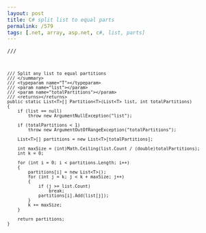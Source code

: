 ```yaml
---
layout: post
title: C# split list to equal parts
permalink: /579
tags: [.net, array, asp.net, c#, list, parts]
---
```


<code>/// <summary>

    /// Split any list to equal partitions
    /// </summary>
    /// <typeparam name="T"></typeparam>
    /// <param name="list"></param>
    /// <param name="totalPartitions"></param>
    /// <returns></returns>
    public static List<T>[] Partition<T>(List<T> list, int totalPartitions)
    {
        if (list == null)
            throw new ArgumentNullException("list");

        if (totalPartitions < 1)
            throw new ArgumentOutOfRangeException("totalPartitions");

        List<T>[] partitions = new List<T>[totalPartitions];

        int maxSize = (int)Math.Ceiling(list.Count / (double)totalPartitions);
        int k = 0;

        for (int i = 0; i < partitions.Length; i++)
        {
            partitions[i] = new List<T>();
            for (int j = k; j < k + maxSize; j++)
            {
                if (j >= list.Count)
                    break;
                partitions[i].Add(list[j]);
            }
            k += maxSize;
        }

        return partitions;
    }

